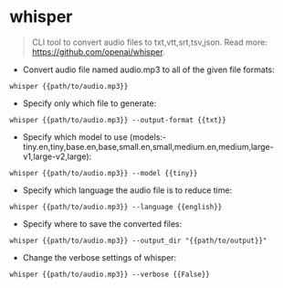 # whisper

> CLI tool to convert audio files to txt,vtt,srt,tsv,json.
> Read more: <https://github.com/openai/whisper>.

- Convert audio file named audio.mp3 to all of the given file formats:

`whisper {{path/to/audio.mp3}}`

- Specify only which file to generate:

`whisper {{path/to/audio.mp3}} --output-format {{txt}}`

- Specify which model to use (models:- tiny.en,tiny,base.en,base,small.en,small,medium.en,medium,large-v1,large-v2,large):

`whisper {{path/to/audio.mp3}} --model {{tiny}}`

- Specify which language the audio file is to reduce time:

`whisper {{path/to/audio.mp3}} --language {{english}}`

- Specify where to save the converted files:

`whisper {{path/to/audio.mp3}} --output_dir "{{path/to/output}}"`

- Change the verbose settings of whisper:

`whisper {{path/to/audio.mp3}} --verbose {{False}}`
